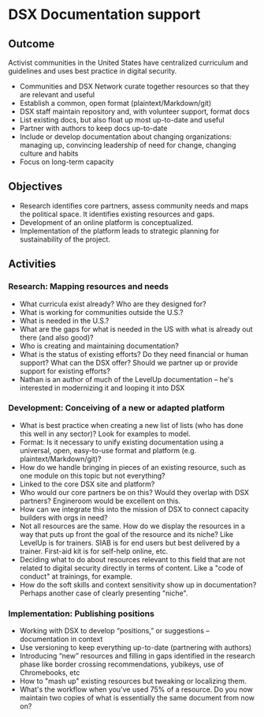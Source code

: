 # DSX Documentation support 

## Outcome
Activist communities in the United States have centralized curriculum and guidelines and uses best practice in digital security.

 * Communities and DSX Network curate together resources so that they are relevant and useful
 * Establish a common, open format (plaintext/Markdown/git)
 * DSX staff maintain repository and, with volunteer support, format docs
 * List existing docs, but also float up most up-to-date and useful
 * Partner with authors to keep docs up-to-date
 * Include or develop documentation about changing organizations: managing up, convincing leadership of need for change, changing culture and habits
 * Focus on long-term capacity

## Objectives
 * Research identifies core partners, assess community needs and maps the political space. It identifies existing resources and gaps.
 * Development of an online platform is conceptualized.
 * Implementation of the platform leads to strategic planning for sustainability of the project.

## Activities
### Research: Mapping resources and needs

 * What curricula exist already? Who are they designed for?
 * What is working for communities outside the U.S.?
 * What is needed in the U.S.?
 * What are the gaps for what is needed in the US with what is already out there (and also good)?
 * Who is creating and maintaining documentation?
 * What is the status of existing efforts? Do they need financial or human support? What can the DSX offer? Should we partner up or provide support for existing efforts?
 * Nathan is an author of much of the LevelUp documentation – he's interested in modernizing it and looping it into DSX

### Development: Conceiving of a new or adapted platform

 * What is best practice when creating a new list of lists (who has done this well in any sector)? Look for examples to model.
 * Format: Is it necessary to unify existing documentation using a universal, open, easy-to-use format and platform (e.g. plaintext/Markdown/git)?
 * How do we handle bringing in pieces of an existing resource, such as one module on this topic but not everything?
 * Linked to the core DSX site and platform?
 * Who would our core partners be on this? Would they overlap with DSX partners? Engineroom would be excellent on this.
 * How can we integrate this into the mission of DSX to connect capacity builders with orgs in need?
 * Not all resources are the same. How do we display the resources in a way that puts up front the goal of the resource and its niche? Like LevelUp is for trainers. SIAB is for end users but best delivered by a trainer. First-aid kit is for self-help online, etc.
 * Deciding what to do about resources relevant to this field that are not related to digital security directly in terms of content. Like a "code of conduct" at trainings, for example.
 * How do the soft skills and context sensitivity show up in documentation? Perhaps another case of clearly presenting "niche".

### Implementation: Publishing positions

 * Working with DSX to develop “positions,” or suggestions – documentation in context
 * Use versioning to keep everything up-to-date (partnering with authors)
 * Introducing “new” resources and filling in gaps identified in the research phase like border crossing recommendations, yubikeys, use of Chromebooks, etc
 * How to "mash up" existing resources but tweaking or localizing them.
 * What's the workflow when you've used 75% of a resource. Do you now maintain two copies of what is essentially the same document from now on?
